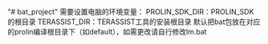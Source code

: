 "# bat_project" 
需要设置电脑的环境变量：
PROLIN_SDK_DIR：PROLIN_SDK的根目录
TERASSIST_DIR：TERASSIST工具的安装根目录
默认把bat包放在对应的prolin编译根目录下（如default），如需更改请自行修改lm.bat

